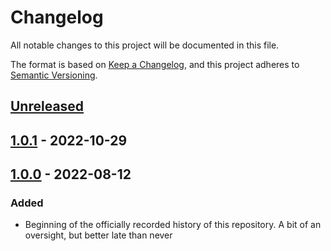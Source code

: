 # Changelog

All notable changes to this project will be documented in this file.

The format is based on [Keep a Changelog](https://keepachangelog.com/en/1.0.0/),
and this project adheres to [Semantic Versioning](https://semver.org/spec/v2.0.0.html).

<!--
Types of Changes:
 - `Added` for new features.
 - `Changed` for changes in existing functionality.
 - `Deprecated` for soon-to-be removed features.
 - `Removed` for now removed features.
 - `Fixed` for any bug fixes.
 - `Security` in case of vulnerabilities.
-->

## [Unreleased]

## [1.0.1] - 2022-10-29

## [1.0.0] - 2022-08-12

### Added

-   Beginning of the officially recorded history of this repository. A bit of an oversight, but better late than never

[Unreleased]: https://github.com/KnightHacks/knighthacks_hackathon/compare/1.0.1...HEAD

[1.0.1]: https://github.com/KnightHacks/knighthacks_hackathon/compare/1.0.0...1.0.1

[1.0.0]: https://github.com/KnightHacks/knighthacks_hackathon/compare/ac020379ac76fe68cc8620a7efabf26de3798c4e...1.0.0
